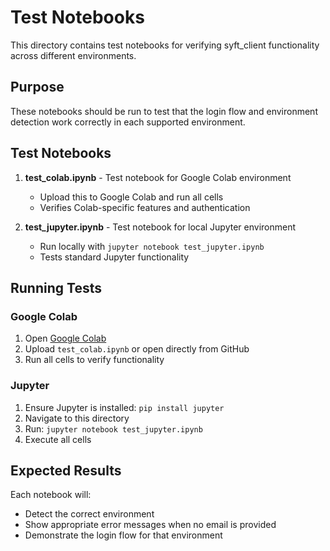 # Test Notebooks

This directory contains test notebooks for verifying syft_client functionality across different environments.

## Purpose

These notebooks should be run to test that the login flow and environment detection work correctly in each supported environment.

## Test Notebooks

1. **test_colab.ipynb** - Test notebook for Google Colab environment
   - Upload this to Google Colab and run all cells
   - Verifies Colab-specific features and authentication

2. **test_jupyter.ipynb** - Test notebook for local Jupyter environment
   - Run locally with `jupyter notebook test_jupyter.ipynb`
   - Tests standard Jupyter functionality

## Running Tests

### Google Colab
1. Open [Google Colab](https://colab.research.google.com/)
2. Upload `test_colab.ipynb` or open directly from GitHub
3. Run all cells to verify functionality

### Jupyter
1. Ensure Jupyter is installed: `pip install jupyter`
2. Navigate to this directory
3. Run: `jupyter notebook test_jupyter.ipynb`
4. Execute all cells

## Expected Results

Each notebook will:
- Detect the correct environment
- Show appropriate error messages when no email is provided
- Demonstrate the login flow for that environment